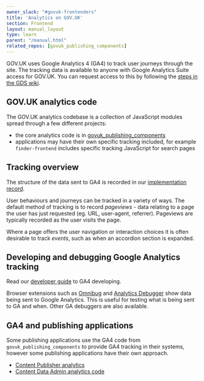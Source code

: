 ```yaml
---
owner_slack: "#govuk-frontenders"
title: 'Analytics on GOV.UK'
section: Frontend
layout: manual_layout
type: learn
parent: "/manual.html"
related_repos: [govuk_publishing_components]
---
```


GOV.UK uses Google Analytics 4 (GA4) to track user journeys through the site. The tracking data is available to anyone with Google Analytics Suite access for GOV.UK. You can request access to this by following the [steps in the GDS wiki](https://sites.google.com/a/digital.cabinet-office.gov.uk/gds/professions-in-gds/communities-of-practice/data-analysis/tools-technical/access-to-google-analytics).

## GOV.UK analytics code

The GOV.UK analytics codebase is a collection of JavaScript modules spread through a few different projects:

- the core analytics code is in [govuk_publishing_components](https://github.com/alphagov/govuk_publishing_components/blob/main/docs/analytics-ga4/analytics.md)
- applications may have their own specific tracking included, for example `finder-frontend` includes specific tracking JavaScript for search pages

## Tracking overview

The structure of the data sent to GA4 is recorded in our [implementation record](/analytics/).

User behaviours and journeys can be tracked in a variety of ways. The default method of tracking is to record _pageviews_ - data relating to a page the user has just requested (eg. URL, user-agent, referrer). Pageviews are typically recorded as the user visits the page.

Where a page offers the user navigation or interaction choices it is often desirable to track _events_, such as when an accordion section is expanded.

## Developing and debugging Google Analytics tracking

Read our [developer guide](https://github.com/alphagov/govuk_publishing_components/blob/main/docs/analytics-ga4/developer-guide.md) to GA4 developing.

Browser extensions such as [Omnibug](https://chromewebstore.google.com/detail/omnibug/bknpehncffejahipecakbfkomebjmokl) and [Analytics Debugger](https://chromewebstore.google.com/detail/analytics-debugger/ilnpmccnfdjdjjikgkefkcegefikecdc) show data being sent to Google Analytics. This is useful for testing what is being sent to GA and when. Other GA debuggers are also available.

## GA4 and publishing applications

Some publishing applications use the GA4 code from `govuk_publishing_components` to provide GA4 tracking in their systems, however some publishing applications have their own approach.

- [Content Publisher analytics](https://github.com/alphagov/content-publisher/blob/main/docs/approach-to-analytics.md)
- [Content Data Admin analytics code](https://github.com/alphagov/content-data-admin/blob/main/app/assets/javascripts/core/gtm.js)
